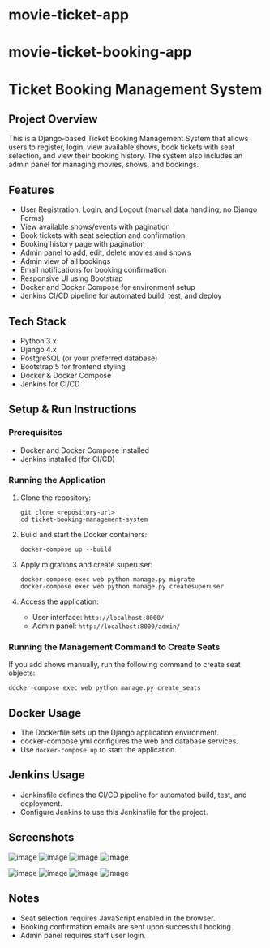 ﻿# movie-ticket-app
# movie-ticket-booking-app
# Ticket Booking Management System

## Project Overview
This is a Django-based Ticket Booking Management System that allows users to register, login, view available shows, book tickets with seat selection, and view their booking history. The system also includes an admin panel for managing movies, shows, and bookings.

## Features
- User Registration, Login, and Logout (manual data handling, no Django Forms)
- View available shows/events with pagination
- Book tickets with seat selection and confirmation
- Booking history page with pagination
- Admin panel to add, edit, delete movies and shows
- Admin view of all bookings
- Email notifications for booking confirmation
- Responsive UI using Bootstrap
- Docker and Docker Compose for environment setup
- Jenkins CI/CD pipeline for automated build, test, and deploy

## Tech Stack
- Python 3.x
- Django 4.x
- PostgreSQL (or your preferred database)
- Bootstrap 5 for frontend styling
- Docker & Docker Compose
- Jenkins for CI/CD

## Setup & Run Instructions

### Prerequisites
- Docker and Docker Compose installed
- Jenkins installed (for CI/CD)

### Running the Application
1. Clone the repository:
   ```
   git clone <repository-url>
   cd ticket-booking-management-system
   ```

2. Build and start the Docker containers:
   ```
   docker-compose up --build
   ```

3. Apply migrations and create superuser:
   ```
   docker-compose exec web python manage.py migrate
   docker-compose exec web python manage.py createsuperuser
   ```

4. Access the application:
   - User interface: `http://localhost:8000/`
   - Admin panel: `http://localhost:8000/admin/`

### Running the Management Command to Create Seats
If you add shows manually, run the following command to create seat objects:
```
docker-compose exec web python manage.py create_seats
```

## Docker Usage
- The Dockerfile sets up the Django application environment.
- docker-compose.yml configures the web and database services.
- Use `docker-compose up` to start the application.

## Jenkins Usage
- Jenkinsfile defines the CI/CD pipeline for automated build, test, and deployment.
- Configure Jenkins to use this Jenkinsfile for the project.

## Screenshots
![image](https://github.com/user-attachments/assets/ff07cefe-32fb-4abb-ab93-93fd275667e1)
![image](https://github.com/user-attachments/assets/17ca1fee-d590-45fc-bc67-f6b1194017e1)
![image](https://github.com/user-attachments/assets/79036e4a-3ffc-4b8f-af65-71a832ae0d9b)
![image](https://github.com/user-attachments/assets/47f8d77e-30f8-48d2-a8ff-470b6f0f73ad)

![image](https://github.com/user-attachments/assets/56920501-1196-40be-9f72-18e75605941a)
![image](https://github.com/user-attachments/assets/32fbdb39-3a6c-45de-88b1-298b62d72be0)
![image](https://github.com/user-attachments/assets/6c6d0b15-ade2-4bb4-b77d-fb45e60ce310)
![image](https://github.com/user-attachments/assets/a4b170c3-91bc-4cd3-80c0-dcf69468d9f6)
## Notes
- Seat selection requires JavaScript enabled in the browser.
- Booking confirmation emails are sent upon successful booking.
- Admin panel requires staff user login.
